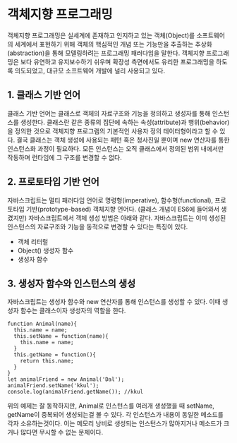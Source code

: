 # 객체지향 프로그래밍

객체지향 프로그래밍은 실세계에 존재하고 인지하고 있는 객체(Object)를 소프트웨어의 세계에서 표현하기 위해 객체의 핵심적인 개념 또는 기능만을 추출하는 추상화(abstraction)을 통해 모델링하려는 프로그래밍 패러다임을 말한다. 객체지향 프로그래밍은 보다 유연하고 유지보수하기 쉬우며 확장성 측면에서도 유리한 프로그래밍을 하도록 의도되었고, 대규모 소프트웨어 개발에 널리 사용되고 있다.

## 1. 클래스 기반 언어

클래스 기반 언어는 클래스로 객체의 자료구조와 기능을 정의하고 생성자를 통해 인스턴스를 생성한다. 클래스란 같은 종류의 집단에 속하는 속성(attribute)과 행위(behavior)을 정의한 것으로 객체지향 프로그램의 기본적인 사용자 정의 테이터형이라고 할 수 있다. 결국 클래스는 객체 생성에 사용되는 패턴 혹은 청사진일 뿐이며 new 연산자를 통한 인스턴스화 과정이 필요하다. 모든 인스턴스는 오직 클래스에서 정의된 범위 내에서만 작동하며 런타임에 그 구조를 변경할 수 없다.

## 2. 프로토타입 기반 언어

자바스크립트는 멀티 패러다임 언어로 명령형(imperative), 함수형(functional), 프로토타입 기반(prototype-based) 객체지향 언어다. (클래스 개념이 ES6에 들어와서 생겼지만) 자바스크립트에서 객체 생성 방법은 아래와 같다. 자바스크립트는 이미 생성된 인스턴스의 자료구조와 기능을 동적으로 변경할 수 있다는 특징이 있다.

- 객체 리터럴
- Object() 생성자 함수
- 생성자 함수

## 3. 생성자 함수와 인스턴스의 생성

자바스크립트는 생성자 함수와 new 연산자를 통해 인스턴스를 생성할 수 있다. 이때 생성자 함수는 클래스이자 생성자의 역할을 한다.

```
function Animal(name){
  this.name = name;
  this.setName = function(name){
    this.name = name;
  }
  this.getName = function(){
    return this.name;
  }
}
let animalFriend = new Animal('Dal');
animalFriend.setName('kkul');
console.log(animalFriend.getName()); //kkul
```

위의 예제는 잘 동작하지만, Animal로 인스턴스를 여러개 생성했을 때 setName, getName이 중복되어 생성되는걸 볼 수 있다. 각 인스턴스가 내용이 동일한 메소드를 각자 소유하는것이다. 이는 메모리 낭비로 생성되는 인스턴스가 많아지거나 메소드가 크거나 많다면 무시할 수 없는 문제이다.
